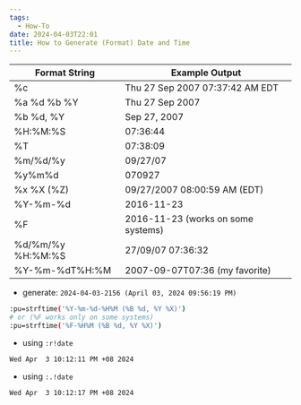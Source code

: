 ```yaml
---
tags:
  - How-To
date: 2024-04-03T22:01
title: How to Generate (Format) Date and Time
---
```

<!-- 2024-04-03 (April 03, 2024 10:01:55 PM) -->

|   Format String   |         Example Output               |
| ----------------- | ---------------------------------    |
| %c                | Thu 27 Sep 2007 07:37:42 AM EDT      |
| %a %d %b %Y       | Thu 27 Sep 2007                      |
| %b %d, %Y         | 	Sep 27, 2007                       |
| %H:%M:%S          | 	07:36:44                           |
| %T                | 	07:38:09                           |
| %m/%d/%y          | 	09/27/07                           |
| %y%m%d            | 	070927                             |
| %x  %X (%Z)       | 	09/27/2007 08:00:59 AM (EDT)       |
| %Y-%m-%d          | 	2016-11-23                         |
| %F                | 	2016-11-23 (works on some systems) |
| %d/%m/%y %H:%M:%S | 	27/09/07 07:36:32                  |
| %Y-%m-%dT%H:%M    | 	2007-09-07T07:36 (my favorite)     |

- generate: `2024-04-03-2156 (April 03, 2024 09:56:19 PM)`
```bash
:pu=strftime('%Y-%m-%d-%H%M (%B %d, %Y %X)')
# or (%F works only on some systems)
:pu=strftime('%F-%H%M (%B %d, %Y %X)')
```

- using `:r!date`
```bash
Wed Apr  3 10:12:11 PM +08 2024
```

- using `:.!date`
```bash
Wed Apr  3 10:12:17 PM +08 2024
```

